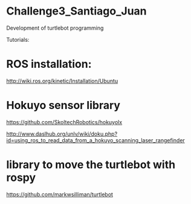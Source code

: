 # Challenge3_Santiago_Juan
Development of turtlebot programming 

Tutorials:
# ROS installation:
http://wiki.ros.org/kinetic/Installation/Ubuntu

# Hokuyo sensor library
https://github.com/SkoltechRobotics/hokuyolx

http://www.daslhub.org/unlv/wiki/doku.php?id=using_ros_to_read_data_from_a_hokuyo_scanning_laser_rangefinder

# library to move the turtlebot with rospy
https://github.com/markwsilliman/turtlebot
